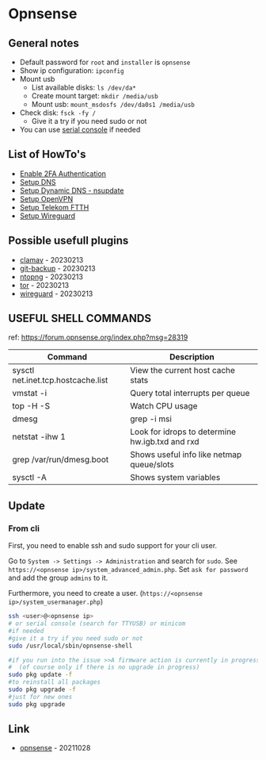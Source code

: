 # Opnsense

## General notes

* Default password for `root` and `installer` is `opnsense`
* Show ip configuration: `ipconfig`
* Mount usb
  * List available disks: `ls /dev/da*`
  * Create mount target: `mkdir /media/usb`
  * Mount usb: `mount_msdosfs /dev/da0s1 /media/usb`
* Check disk: `fsck -fy /`
  * Give it a try if you need sudo or not
* You can use [serial console](../../operation_system.d/unix.d/tty.md) if needed

## List of HowTo's

* [Enable 2FA Authentication](howto/enable_2fa_authentication.md)
* [Setup DNS](howto/setup_dns.md)
* [Setup Dynamic DNS - nsupdate](howto/setup_dynamic_dns.md)
* [Setup OpenVPN](howto/setup_openvpn.md)
* [Setup Telekom FTTH](howto/setup_telekom_ftth.md)
* [Setup Wireguard](howto/setup_wireguard.md)

## Possible usefull plugins

* [clamav](https://docs.opnsense.org/manual/how-tos/clamav.html) - 20230213
* [git-backup](https://docs.opnsense.org/manual/git-backup.html) - 20230213
* [ntopng](https://docs.opnsense.org/manual/how-tos/ntopng.html) - 20230213
* [tor](https://docs.opnsense.org/manual/how-tos/tor.html) - 20230213
* [wireguard](https://docs.opnsense.org/manual/how-tos/wireguard-client.html) - 20230213

## USEFUL SHELL COMMANDS

ref: https://forum.opnsense.org/index.php?msg=28319

| Command | Description |
| --- | --- |
| sysctl net.inet.tcp.hostcache.list | View the current host cache stats |
| vmstat -i | Query total interrupts per queue |
| top -H -S | Watch CPU usage |
| dmesg | grep -i msi | Verify MSI-X is being used by the NIC | 
| netstat -ihw 1 | Look for idrops to determine hw.igb.txd and rxd | 
| grep <interface> /var/run/dmesg.boot | Shows useful info like netmap queue/slots |
| sysctl -A | Shows system variables |

## Update

### From cli

First, you need to enable ssh and sudo support for your cli user.

Go to `System -> Settings -> Administration` and search for `sudo`.
See `https://<opnsense ip>/system_advanced_admin.php`.
Set `ask for password` and add the group `admins` to it.

Furthermore, you need to create a user. (`https://<opnsense ip>/system_usermanager.php`)

```bash
ssh <user>@<opnsense ip>
# or serial console (search for TTYUSB) or minicom
#if needed
#give it a try if you need sudo or not
sudo /usr/local/sbin/opnsense-shell

#if you run into the issue >>A firmware action is currently in progress.<<
#  (of course only if there is no upgrade in progress)
sudo pkg update -f
#to reinstall all packages
sudo pkg upgrade -f
#just for new ones
sudo pkg upgrade
```

## Link

* [opnsense](http://opnsense.org/) - 20211028
